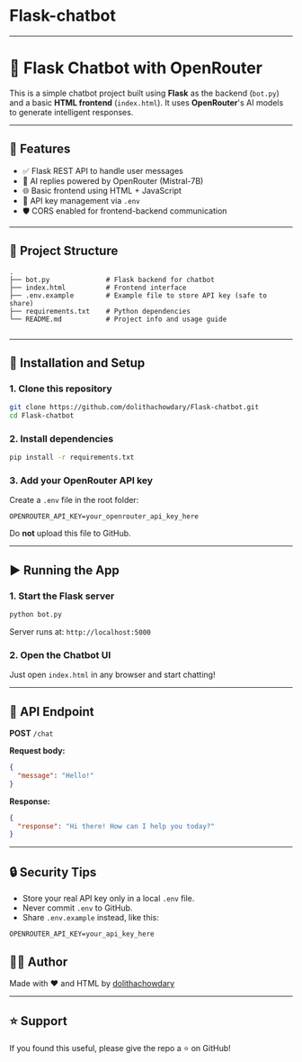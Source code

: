 # Flask-chatbot

---


# 💬 Flask Chatbot with OpenRouter 

This is a simple chatbot project built using **Flask** as the backend (`bot.py`) and a basic **HTML frontend** (`index.html`). It uses **OpenRouter**'s AI models  to generate intelligent responses.

---

## 🚀 Features

- ✅ Flask REST API to handle user messages
- 🤖 AI replies powered by OpenRouter (Mistral-7B)
- 🌐 Basic frontend using HTML + JavaScript
- 🔐 API key management via `.env`
- 🛡️ CORS enabled for frontend-backend communication

---

## 📁 Project Structure


```
.
├── bot.py              # Flask backend for chatbot
├── index.html          # Frontend interface
├── .env.example        # Example file to store API key (safe to share)
├── requirements.txt    # Python dependencies
└── README.md           # Project info and usage guide


```
---


## 🧪 Installation and Setup

### 1. Clone this repository

```bash
git clone https://github.com/dolithachowdary/Flask-chatbot.git
cd Flask-chatbot
````

### 2. Install dependencies

```bash
pip install -r requirements.txt
```

### 3. Add your OpenRouter API key

Create a `.env` file in the root folder:

```env
OPENROUTER_API_KEY=your_openrouter_api_key_here
```

Do **not** upload this file to GitHub.

---

## ▶️ Running the App

### 1. Start the Flask server

```bash
python bot.py
```

Server runs at: `http://localhost:5000`

### 2. Open the Chatbot UI

Just open `index.html` in any browser and start chatting!

---

## 📡 API Endpoint

**POST** `/chat`

**Request body:**

```json
{
  "message": "Hello!"
}
```

**Response:**

```json
{
  "response": "Hi there! How can I help you today?"
}
```

---

## 🔒 Security Tips

* Store your real API key only in a local `.env` file.
* Never commit `.env` to GitHub.
* Share `.env.example` instead, like this:

```env
OPENROUTER_API_KEY=your_api_key_here
```


## 🙋‍♀️ Author

Made with ❤️ and HTML by [dolithachowdary](https://github.com/dolithachowdary)

---

## ⭐️ Support

If you found this useful, please give the repo a ⭐ on GitHub!





